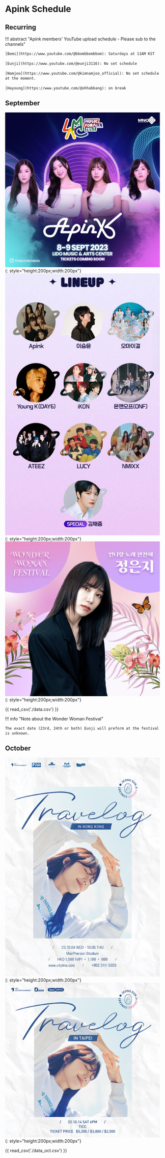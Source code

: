 # Apink Schedule

## Recurring

!!! abstract "Apink members' YouTube upload schedule - Please sub to the channels"

    [Bomi](https://www.youtube.com/@bbombbombbom): Saturdays at 11AM KST

    [Eunji](https://www.youtube.com/@eunji3116): No set schedule

    [Namjoo](https://www.youtube.com/@kimnamjoo_official): No set schedule at the moment.

    [Hayoung](https://www.youtube.com/@ohhabbang): on break

## September

![LMAC MUSICFORALL FEST 2023](assets/images/LMCA.jpg){: style="height:200px;width:200px"}
![Idol Radio: Live in Seoul](assets/images/idolradio.jpg){: style="height:200px;width:200px"}
![2023 Wonder Woman Festival](assets/images/WW.jpg){: style="height:200px;width:200px"}

{{ read_csv('./data.csv') }}

!!! info "Note about the Wonder Woman Festival"

    The exact date (23rd, 24th or both) Eunji will preform at the festival is unknown.

## October

![Travelog Encore Concert Hong Kong](assets/images/Travelog_enore_HK.jpg){: style="height:200px;width:200px"}
![Travelog Encore Concert Taipei](assets/images/Travelog_encore_Taipei.jpeg){: style="height:200px;width:200px"}

{{ read_csv('./data_oct.csv') }}
